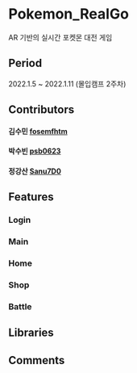 # Pokemon_RealGo
 AR 기반의 실시간 포켓몬 대전 게임
 
## Period
2022.1.5 ~ 2022.1.11 (몰입캠프 2주차)

## Contributors
#### 김수민 [fosemfhtm](https://github.com/fosemfhtm)
#### 박수빈 [psb0623](https://github.com/psb0623)
#### 정강산 [Sanu7D0](https://github.com/Sanu7D0)
 
## Features

### Login

### Main

### Home

### Shop

### Battle

## Libraries

## Comments

